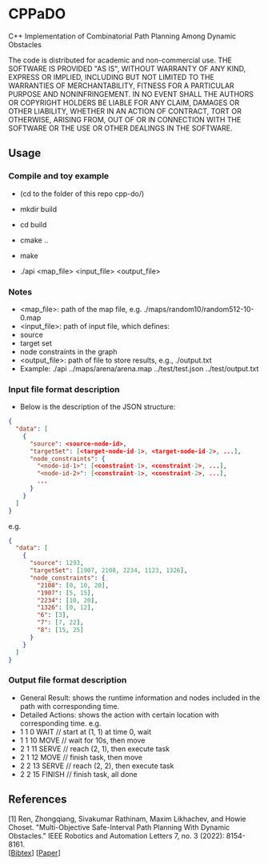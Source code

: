 # CPPaDO

C++ Implementation of Combinatorial Path Planning Among Dynamic Obstacles

The code is distributed for academic and non-commercial use. THE SOFTWARE IS PROVIDED "AS IS", WITHOUT WARRANTY OF ANY KIND, EXPRESS OR IMPLIED, INCLUDING BUT NOT LIMITED TO THE WARRANTIES OF MERCHANTABILITY, FITNESS FOR A PARTICULAR PURPOSE AND NONINFRINGEMENT. IN NO EVENT SHALL THE AUTHORS OR COPYRIGHT HOLDERS BE LIABLE FOR ANY CLAIM, DAMAGES OR OTHER LIABILITY, WHETHER IN AN ACTION OF CONTRACT, TORT OR OTHERWISE, ARISING FROM, OUT OF OR IN CONNECTION WITH THE SOFTWARE OR THE USE OR OTHER DEALINGS IN THE SOFTWARE.


## Usage

### Compile and toy example

- (cd to the folder of this repo cpp-do/)

- mkdir build

- cd build

- cmake ..

- make

- ./api <map_file> <input_file> <output_file>


### Notes

- <map_file>: path of the map file, e.g. ./maps/random10/random512-10-0.map
- <input_file>: path of input file, which defines:
-  source
-  target set
-  node constraints in the graph
-  <output_file>: path of file to store results, e.g., ./output.txt
-  Example: ./api ../maps/arena/arena.map ../test/test.json ../test/output.txt


### Input file format description

- Below is the description of the JSON structure:
```json
{
  "data": [
    {
      "source": <source-node-id>,
      "targetSet": [<target-node-id-1>, <target-node-id-2>, ...],
      "node_constraints": {
        "<node-id-1>": [<constraint-1>, <constraint-2>, ...],
        "<node-id-2>": [<constraint-1>, <constraint-2>, ...],
        ...
      }
    }
  ]
}
```
e.g.
```json
{
  "data": [
    {
      "source": 1293,
      "targetSet": [1907, 2108, 2234, 1123, 1326],
      "node_constraints": {
        "2108": [0, 10, 20],
        "1907": [5, 15],
        "2234": [10, 20],
        "1326": [0, 12],
        "6": [3],
        "7": [7, 22],
        "8": [15, 25]
      }
    }
  ]
}
```

### Output file format description

- General Result: shows the runtime information and nodes included in the path with corresponding time.
- Detailed Actions: shows the action with certain location with corresponding time.
  e.g.
-  1 1 0 WAIT     // start at (1, 1) at time 0, wait
-  1 1 10 MOVE    // wait for 10s, then move
-  2 1 11 SERVE   // reach (2, 1), then execute task
-  2 1 12 MOVE    // finish task, then move
-  2 2 13 SERVE   // reach (2, 2), then execute task
-  2 2 15 FINISH  // finish task, all done
  
  
## References

[1] Ren, Zhongqiang, Sivakumar Rathinam, Maxim Likhachev, and Howie Choset. "Multi-Objective Safe-Interval Path Planning With Dynamic Obstacles." IEEE Robotics and Automation Letters 7, no. 3 (2022): 8154-8161.\
[[Bibtex](https://wonderren.github.io/files/bibtex_ren22mosipp.txt)]
[[Paper](https://github.com/wonderren/wonderren.github.io/blob/master/files/ren22_mosipp_RAL_IROS22.pdf)]
